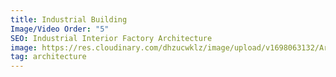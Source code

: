 ```yaml
---
title: Industrial Building
Image/Video Order: "5"
SEO: Industrial Interior Factory Architecture
image: https://res.cloudinary.com/dhzucwklz/image/upload/v1698063132/Architecture/_SBS3138_nulof3.jpg
tag: architecture
---
```

